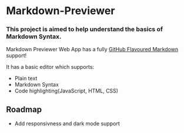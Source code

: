 # Markdown-Previewer 

### This project is aimed to help understand the basics of Markdown Syntax.

Markdown Previewer Web App has a fully [GitHub Flavoured Markdown](https://docs.github.com/en/get-started/writing-on-github/getting-started-with-writing-and-formatting-on-github/basic-writing-and-formatting-syntax) support! 

It has a basic editor which supports:
- Plain text
- Markdown Syntax
- Code highlighting(JavaScript, HTML, CSS)



## Roadmap

- Add responsivness and dark mode support
